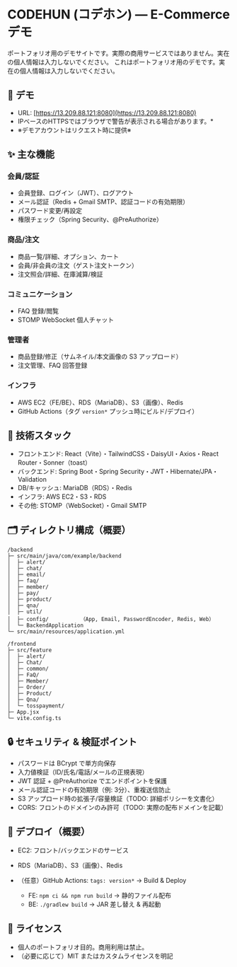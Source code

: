 
# CODEHUN (コデホン) — E-Commerce デモ

ポートフォリオ用のデモサイトです。実際の商用サービスではありません。実在の個人情報は入力しないでください。
これはポートフォリオ用のデモです。実在の個人情報は入力しないでください。

## 🔗 デモ

* URL: [https://13.209.88.121:8080](https://13.209.88.121:8080)
* IPベースのHTTPSではブラウザで警告が表示される場合があります。*
* ※デモアカウントはリクエスト時に提供※

## ✨ 主な機能

### 会員/認証

* 会員登録、ログイン（JWT）、ログアウト
* メール認証（Redis + Gmail SMTP、認証コードの有効期限）
* パスワード変更/再設定
* 権限チェック（Spring Security、@PreAuthorize）

### 商品/注文

* 商品一覧/詳細、オプション、カート
* 会員/非会員の注文（ゲスト注文トークン）
* 注文照会/詳細、在庫減算/検証

### コミュニケーション

* FAQ 登録/閲覧
* STOMP WebSocket 個人チャット

### 管理者

* 商品登録/修正（サムネイル/本文画像の S3 アップロード）
* 注文管理、FAQ 回答登録

### インフラ

* AWS EC2（FE/BE）、RDS（MariaDB）、S3（画像）、Redis
* GitHub Actions（タグ `version*` プッシュ時にビルド/デプロイ）

## 🧱 技術スタック

* フロントエンド: React（Vite）・TailwindCSS・DaisyUI・Axios・React Router・Sonner（toast）
* バックエンド: Spring Boot・Spring Security・JWT・Hibernate/JPA・Validation
* DB/キャッシュ: MariaDB（RDS）・Redis
* インフラ: AWS EC2・S3・RDS
* その他: STOMP（WebSocket）・Gmail SMTP

## 🗂️ ディレクトリ構成（概要）

```text
/backend
├─ src/main/java/com/example/backend
│  ├─ alert/
│  ├─ chat/
│  ├─ email/
│  ├─ faq/
│  ├─ member/
│  ├─ pay/
│  ├─ product/
│  ├─ qna/
│  ├─ util/
│  ├─ config/          （App, Email, PasswordEncoder, Redis, Web）
│  └─ BackendApplication
└─ src/main/resources/application.yml
```

```text
/frontend
├─ src/feature
│  ├─ alert/
│  ├─ Chat/
│  ├─ common/
│  ├─ FaQ/
│  ├─ Member/
│  ├─ Order/
│  ├─ Product/
│  ├─ Qna/
│  └─ tosspayment/
├─ App.jsx
└─ vite.config.ts
```

## 🔒 セキュリティ & 検証ポイント

* パスワードは BCrypt で単方向保存
* 入力値検証（ID/氏名/電話/メールの正規表現）
* JWT 認証 + @PreAuthorize でエンドポイントを保護
* メール認証コードの有効期限（例: 3分）、重複送信防止
* S3 アップロード時の拡張子/容量検証（TODO: 詳細ポリシーを文書化）
* CORS: フロントのドメインのみ許可（TODO: 実際の配布ドメインを記載）

## 🚀 デプロイ（概要）

* EC2: フロント/バックエンドのサービス
* RDS（MariaDB）、S3（画像）、Redis
* （任意）GitHub Actions: `tags: version*` → Build & Deploy

  * FE: `npm ci && npm run build` → 静的ファイル配布
  * BE: `./gradlew build` → JAR 差し替え & 再起動

## 📄 ライセンス

* 個人のポートフォリオ目的。商用利用は禁止。
* （必要に応じて）MIT またはカスタムライセンスを明記


